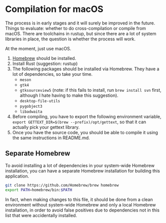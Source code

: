 # Compilation for macOS

The process is in early stages and it will surely be improved in the future.
Things to evaluate: whether to do cross-compilation or compile from macOS. There
are toolchains in rustup, but since there are a lot of system libraries in
place, the question is whether the process will work.

At the moment, just use macOS.

1. [Homebrew](https://brew.sh) should be installed.
2. Install Rust (suggestion: rustup)
3. The following packages should be installed via Homebrew. They have a lot of
   dependencies, so take your time.
   * `meson`
   * `gtk4`
   * `gtksourceview5` (note: if this fails to install, run `brew install svn`
     first, although I hate having to make this suggestion).
   * `desktop-file-utils`
   * `pygobject3`
   * `libadwaita`
4. Before compiling, you have to export the following environment variable,
   `export GETTEXT_DIR=$(brew --prefix)/opt/gettext`, so that it can actually
   pick your gettext library.
5. Once you have the source code, you should be able to compile it using the
   same instructions in README.md.

## Separate Homebrew

To avoid installing a lot of dependencies in your system-wide Homebrew
installation, you can have a separate Homebrew installation for building this
application.

```sh
git clone https://github.com/Homebrew/brew homebrew
export PATH=homebrew/bin:$PATH
```

In fact, when making changes to this file, it should be done from a clean
environment without system-wide Homebrew and only a local Homebrew installation,
in order to avoid false positives due to dependencies not in this list that were
accidentally installed.
